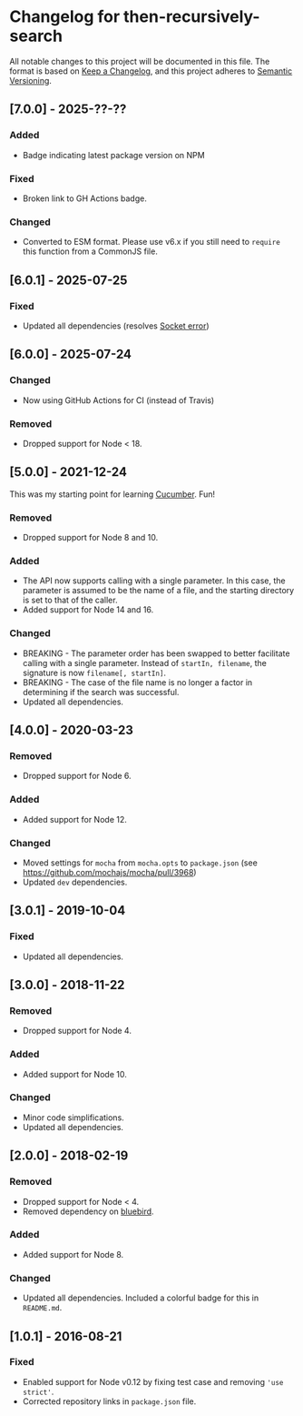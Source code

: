 # Changelog for then-recursively-search

All notable changes to this project will be documented in this file. The format is based on [Keep a Changelog](http://keepachangelog.com/), and this project adheres to [Semantic Versioning](http://semver.org/).

## [7.0.0] - 2025-??-??

### Added

* Badge indicating latest package version on NPM

### Fixed

* Broken link to GH Actions badge.

### Changed

* Converted to ESM format. Please use v6.x if you still need to `require` this function from a CommonJS file.


## [6.0.1] - 2025-07-25

### Fixed

* Updated all dependencies (resolves [Socket error](https://github.com/DPassarelli/then-recursively-search/actions/runs/16509698258/job/46688946908#step:10:46))


## [6.0.0] - 2025-07-24

### Changed

* Now using GitHub Actions for CI (instead of Travis)

### Removed

* Dropped support for Node < 18.


## [5.0.0] - 2021-12-24

This was my starting point for learning [Cucumber](https://cucumber.io/docs/guides/overview/). Fun!

### Removed

* Dropped support for Node 8 and 10.

### Added

* The API now supports calling with a single parameter. In this case, the parameter is assumed to be the name of a file, and the starting directory is set to that of the caller.
* Added support for Node 14 and 16.

### Changed

* BREAKING - The parameter order has been swapped to better facilitate calling with a single parameter. Instead of `startIn, filename`, the signature is now `filename[, startIn]`.
* BREAKING - The case of the file name is no longer a factor in determining if the search was successful.
* Updated all dependencies.


## [4.0.0] - 2020-03-23

### Removed

* Dropped support for Node 6.

### Added

* Added support for Node 12.

### Changed

* Moved settings for `mocha` from `mocha.opts` to `package.json` (see https://github.com/mochajs/mocha/pull/3968)
* Updated `dev` dependencies.


## [3.0.1] - 2019-10-04

### Fixed

* Updated all dependencies.


## [3.0.0] - 2018-11-22

### Removed

* Dropped support for Node 4.

### Added

* Added support for Node 10.

### Changed

* Minor code simplifications.
* Updated all dependencies.


## [2.0.0] - 2018-02-19

### Removed

* Dropped support for Node < 4.
* Removed dependency on [bluebird](https://github.com/petkaantonov/bluebird).

### Added

* Added support for Node 8.

### Changed

* Updated all dependencies. Included a colorful badge for this in `README.md`.


## [1.0.1] - 2016-08-21

### Fixed

* Enabled support for Node v0.12 by fixing test case and removing `'use strict'`.
* Corrected repository links in `package.json` file.
